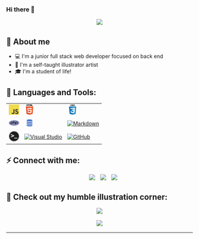 ### Hi there 👋
<p align="center">
  <a href="apokillustration.weebly.com/gallery.html /">
    <img src="https://mir-s3-cdn-cf.behance.net/project_modules/max_1200/59b606129756831.617182bb62d38.jpg" height="300px">
  </a>


## 📖 About me

* 💻 I'm a junior full stack web developer focused on back end
* 🎨 I'm a self-taught illustrator artist
* 🎓 I'm a student of life!


## 🔧  Languages and Tools:
	
<p align="center">
<table>
    <tbody>
        <tr>
            <td><a href="#"><img alt="JavaScript" title="JavaScript" height="28px"
                        src="https://raw.githubusercontent.com/github/explore/80688e429a7d4ef2fca1e82350fe8e3517d3494d/topics/javascript/javascript.png" /></a>
            </td>
            <td><a href="#"><img alt="HTML" title="HTML" height="28px"
                        src="https://raw.githubusercontent.com/github/explore/80688e429a7d4ef2fca1e82350fe8e3517d3494d/topics/html/html.png" /></a>
            </td>
            <td><a href="#"><img alt="CSS" title="CSS" height="28px"
                        src="https://raw.githubusercontent.com/github/explore/80688e429a7d4ef2fca1e82350fe8e3517d3494d/topics/css/css.png" /></a>
        </tr>
        <tr>
	    </td>
            <td><a href="#"><img alt="PHP" title="PHP" height="28px"
                        src="https://raw.githubusercontent.com/github/explore/80688e429a7d4ef2fca1e82350fe8e3517d3494d/topics/php/php.png" /></a>
            </td>
            <td><a href="#"><img alt="SQL" title="SQL" height="28px" 
				 src="https://raw.githubusercontent.com/github/explore/80688e429a7d4ef2fca1e82350fe8e3517d3494d/topics/sql/sql.png" /></a>
            </td>
            <td><a href="#"><img alt="Markdown" title="Markdown" height="28px" 
				 src="https://i.imgur.com/eO5z1xV.png" /></a>
        </tr>
        <tr>
            <td><a href="#"><img alt="Terminal" title="Terminal" height="28px"
				 src="https://raw.githubusercontent.com/github/explore/80688e429a7d4ef2fca1e82350fe8e3517d3494d/topics/terminal/terminal.png" /></a>
            </td>
            <td><a href="#"><img alt="Visual Studio" title="Visual Studio Code" height="28px"
				 src="https://img.icons8.com/fluent/48/000000/visual-studio-code-2019.png" /></a></td>
	    </td>
            <td><a href="#"><img alt="GitHub" title="GitHub" height="28px" 
				 src="https://i.imgur.com/DZgetVv.png" /></a>
            </td>
        </tr>
    </tbody>
</table>


## ⚡ Connect with me:

<p align="center">
 <div align="center"  class="icons-social" style="margin-left: 10px;">
        <a style="margin-left: 10px;"  target="_blank" href="https://linkedin.com/in/madalena-rio-0504a7aa">
			<img src="https://img.icons8.com/doodle/40/000000/linkedin--v2.png"></a>
        <a style="margin-left: 10px;" target="_blank" href="#">
		<img src="https://img.icons8.com/doodle/40/000000/github--v1.png"></a>
		<a style="margin-left: 10px;" target="_blank" href="https://stackoverflow.com/users/19351057/madalena-rio">
				<img src="https://img.icons8.com/external-tal-revivo-color-tal-revivo/40/000000/external-stack-overflow-is-a-question-and-answer-site-for-professional-logo-color-tal-revivo.png"></a>
      </div>


## 👀 Check out my humble illustration corner:

<p align="center">
  <a href="apokillustration.weebly.com/gallery.html /"><img src="http://apokillustration.weebly.com/uploads/7/6/9/5/76953167/published/logo-apokcor-completo2.jpeg?1494406406"></a>
	
<p align="center">
  <a href="https://www.behance.net/apokillustd62a"><img src="https://cdn-icons-png.flaticon.com/512/1051/1051387.png?w=360" height="75px"></a>
 
-----

<!--
**madalenaRio/madalenaRio** is a ✨ _special_ ✨ repository because its `README.md` (this file) appears on your GitHub profile.

Here are some ideas to get you started:

- 🔭 I’m currently working on ...
- 🌱 I’m currently learning ...
- 👯 I’m looking to collaborate on ...
- 🤔 I’m looking for help with ...
- 💬 Ask me about ...
- 📫 How to reach me: ...
- 😄 Pronouns: ...
- ⚡ Fun fact: ...

markdown rules:
### Heading level 3

I just love **bold text**.
Italicized text is the *cat's meow*.


-->

